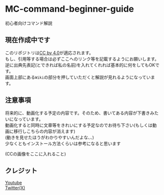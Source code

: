 # MC-command-beginner-guide
初心者向けコマンド解説
## 現在作成中です

このリポジトリは[CC by 4.0](https://creativecommons.org/licenses/by/4.0/deed.ja)が適応されます。  
もし、引用等する場合は必ずここへのリンク等を記載するようにお願いします。  
逆に出典先表記(とできれば私の名前)を入れてくれれば基本的に何をしてもOKです。  
画面上部にある`Wiki`の部分を押していただくと解説が見れるようになっています。  

## 注意事項
将来的に、動画化する予定の内容です。そのため、書いてある内容が下書きみたいになっています。  
動画化すると同時に文章等をきれいにする予定なのでお待ち下さい(もしくは動画に移行しこちらの内容が消えます)  
(動きを見せたほうがわかりやすいんだよな、、)  
少なくともインストール方法くらいは参考になると思います  

(CCの画像をここに入れること)  

## クレジット
[Youtube](https://www.youtube.com/@syareene3468)  
[Twitter(X)](https://twitter.com/syareene_sub)  
